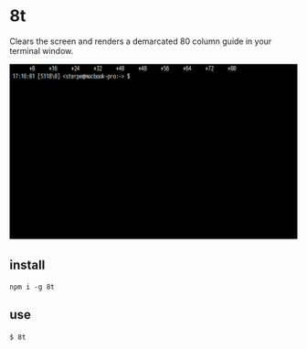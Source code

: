 # 8t

Clears the screen and renders a demarcated 80 column guide in your terminal window.

![8t.png](8t.png)

## install
	npm i -g 8t

## use
	$ 8t
